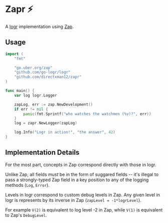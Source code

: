 Zapr :zap:
==========

A [logr](https://github.com/go-logr/logr) implementation using
[Zap](https://go.uber.org/zap).

Usage
-----

```go
import (
    "fmt"

    "go.uber.org/zap"
    "github.com/go-logr/logr"
    "github.com/directxman12/zapr"
)

func main() {
    var log logr.Logger

    zapLog, err := zap.NewDevelopment()
    if err != nil {
        panic(fmt.Sprintf("who watches the watchmen (%v)?", err))
    }
    log = zapr.NewLogger(zapLog)

    log.Info("Logr in action!", "the answer", 42)
}
```

Implementation Details
----------------------

For the most part, concepts in Zap correspond directly with those in logr.

Unlike Zap, all fields *must* be in the form of suggared fields --
it's illegal to pass a strongly-typed Zap field in a key position to any
of the logging methods (`Log`, `Error`).

Levels in logr correspond to custom debug levels in Zap.  Any given level
in logr is represents by its inverse in Zap (`zapLevel = -1*logrLevel`).

For example `V(2)` is equivalent to log level -2 in Zap, while `V(1)` is
equivalent to Zap's `DebugLevel`.
